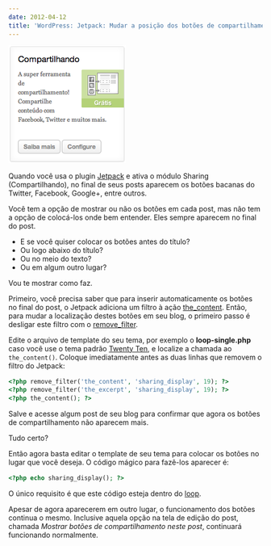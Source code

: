 ```yaml
---
date: 2012-04-12
title: 'WordPress: Jetpack: Mudar a posição dos botões de compartilhamento (sharing)'
---
```


![](/wp/wp-content/uploads/2012/04/jetpack-sharing-panel.png)

Quando você usa o plugin [Jetpack](http://jetpack.me) e ativa o módulo Sharing (Compartilhando), no final de seus posts aparecem os botões bacanas do Twitter, Facebook, Google+, entre outros.

Você tem a opção de mostrar ou não os botões em cada post, mas não tem a opção de colocá-los onde bem entender. Eles sempre aparecem no final do post.

  * E se você quiser colocar os botões antes do título?
  * Ou logo abaixo do título?
  * Ou no meio do texto?
  * Ou em algum outro lugar?

Vou te mostrar como faz.

Primeiro, você precisa saber que para inserir automaticamente os botões no final do post, o Jetpack adiciona um filtro à ação [the_content](http://codex.wordpress.org/Function_Reference/the_content). Então, para mudar a localização destes botões em seu blog, o primeiro passo é desligar este filtro com o [remove_filter](http://codex.wordpress.org/Function_Reference/remove_filter).

Edite o arquivo de template do seu tema, por exemplo o **loop-single.php** caso você use o tema padrão [Twenty Ten](/wordpress/twentyten/), e localize a chamada ao `the_content()`. Coloque imediatamente antes as duas linhas que removem o filtro do Jetpack:

```php
<?php remove_filter('the_content', 'sharing_display', 19); ?>
<?php remove_filter('the_excerpt', 'sharing_display', 19); ?>
<?php the_content(); ?>
```

Salve e acesse algum post de seu blog para confirmar que agora os botões de compartilhamento não aparecem mais.

Tudo certo?

Então agora basta editar o template de seu tema para colocar os botões no lugar que você deseja. O código mágico para fazê-los aparecer é:

```php
<?php echo sharing_display(); ?>
```

O único requisito é que este código esteja dentro do [loop](http://codex.wordpress.org/The_Loop).

Apesar de agora aparecerem em outro lugar, o funcionamento dos botões continua o mesmo. Inclusive aquela opção na tela de edição do post, chamada _Mostrar botões de compartilhamento neste post_, continuará funcionando normalmente.
